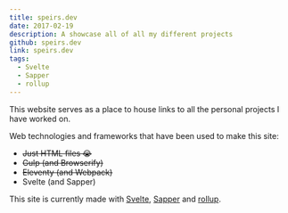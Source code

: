 ```yaml
---
title: speirs.dev
date: 2017-02-19
description: A showcase all of all my different projects
github: speirs.dev
link: speirs.dev
tags:
  - Svelte
  - Sapper
  - rollup
---
```

This website serves as a place to house links to all the personal projects I have worked on.

Web technologies and frameworks that have been used to make this site:

- ~~Just HTML files 😭~~
- ~~Gulp (and Browserify)~~
- ~~Eleventy (and Webpack)~~
- Svelte (and Sapper)

This site is currently made with [Svelte](https://svelte.dev), [Sapper](https://sapper.svelte.dev) and [rollup](https://rollupjs.org).
